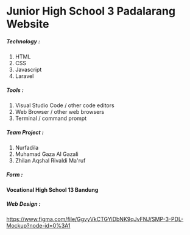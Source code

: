 # Junior High School 3 Padalarang Website

##### Technology :
1. HTML
2. CSS
3. Javascript
4. Laravel

##### Tools :
1. Visual Studio Code / other code editors
2. Web Browser / other web browsers
3. Terminal / command prompt

##### Team Project :
1. Nurfadila
2. Muhamad Gaza Al Gazali
3. Zhilan Aqshal Rivaldi Ma'ruf

##### Form :
#### Vocational High School 13 Bandung

##### Web Design :
https://www.figma.com/file/GgvyVkCTGYiDbNK9qJvFNJ/SMP-3-PDL-Mockup?node-id=0%3A1
